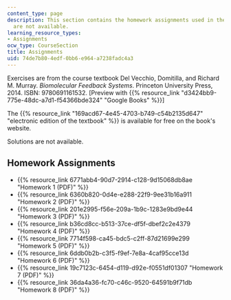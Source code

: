 ```yaml
---
content_type: page
description: This section contains the homework assignments used in the course. Solutions
  are not available.
learning_resource_types:
- Assignments
ocw_type: CourseSection
title: Assignments
uid: 74de7b80-4edf-0bb6-e964-a7238fadc4a3
---
```


Exercises are from the course textbook Del Vecchio, Domitilla, and Richard M. Murray. _Biomolecular Feedback Systems_. Princeton University Press, 2014. ISBN: 9780691161532. \[Preview with {{% resource_link "d3424bb9-775e-48dc-a7d1-f54366bde324" "Google Books" %}}\]

The {{% resource_link "169acd67-4e45-4703-b749-c54b2135d647" "electronic edition of the textbook" %}} is available for free on the book's website.

Solutions are not available.

Homework Assignments
--------------------

*   {{% resource_link 6771abb4-90d7-2914-c128-9d15068db8ae "Homework 1 (PDF)" %}}
*   {{% resource_link 6360b820-0d4e-e288-22f9-9ee31b16a911 "Homework 2 (PDF)" %}}
*   {{% resource_link 201e2995-f56e-209a-1b9c-1283e9bd9e44 "Homework 3 (PDF)" %}}
*   {{% resource_link b36cd8cc-b513-37ce-df5f-dbef2c2e4379 "Homework 4 (PDF)" %}}
*   {{% resource_link 7714f598-ca45-bdc5-c2ff-87d21699e299 "Homework 5 (PDF)" %}}
*   {{% resource_link 6ddb0b2b-c3f5-f9ef-7e8a-4caf95cce13d "Homework 6 (PDF)" %}}
*   {{% resource_link 19c7123c-6454-d119-d92e-f0551df01307 "Homework 7 (PDF)" %}}
*   {{% resource_link 36da4a36-fc70-c46c-9520-64591b9f71db "Homework 8 (PDF)" %}}